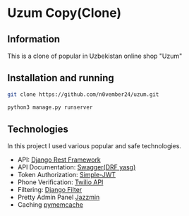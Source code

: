# Uzum Copy(Clone)
## Information

This is a clone of popular in Uzbekistan online shop "Uzum"

## Installation and running

```bash
git clone https://github.com/n0vember24/uzum.git
```
```bash
python3 manage.py runserver
```
## Technologies

In this project I used various popular and safe technologies.
* API: [Django Rest Framework](https://www.django-rest-framework.org/)
* API Documentation: [Swagger(DRF yasg)](https://drf-yasg.readthedocs.io/en/stable/)
* Token Authorization: [Simple-JWT](https://django-rest-framework-simplejwt.readthedocs.io/en/latest/)
* Phone Verification: [Twilio API](https://twilio.com/)
* Filtering: [Django Filter](https://django-filter.readthedocs.io/en/stable/)
* Pretty Admin Panel [Jazzmin](https://django-jazzmin.readthedocs.io/)
* Caching [pymemcache](https://pypi.org/project/pymemcache/)
